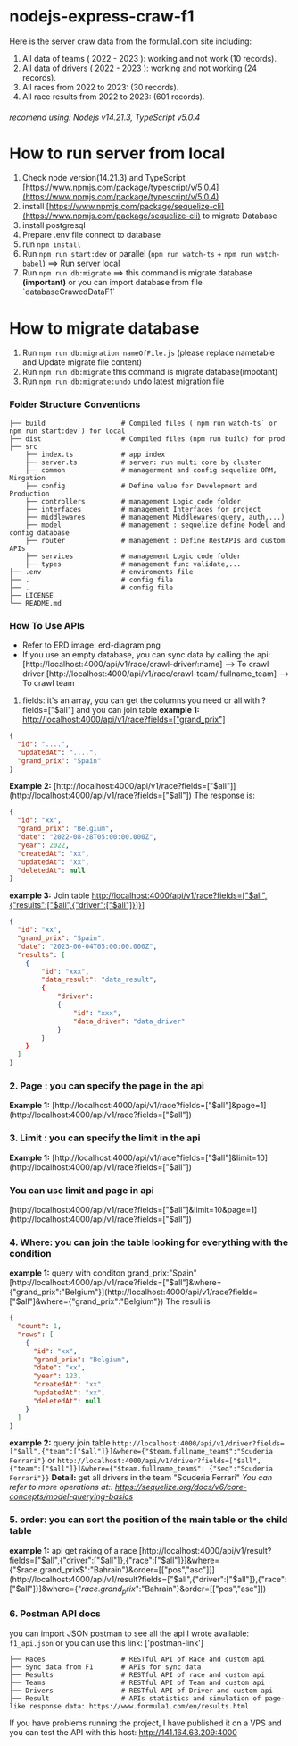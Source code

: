 # nodejs-express-craw-f1

Here is the server craw data from the formula1.com site including:

1. All data of teams ( 2022 - 2023 ): working and not work (10 records).
2. All data of drivers ( 2022 - 2023 ): working and not working (24 records).
3. All races from 2022 to 2023:  (30 records).
4. All race results from 2022 to 2023: (601 records).

###### recomend using: Nodejs v14.21.3, TypeScript v5.0.4

# How to run server from local

1. Check node version(14.21.3) and TypeScript [https://www.npmjs.com/package/typescript/v/5.0.4](https://www.npmjs.com/package/typescript/v/5.0.4)
2. install [https://www.npmjs.com/package/sequelize-cli](https://www.npmjs.com/package/sequelize-cli) to migrate Database
3. install postgresql
4. Prepare .env file connect to database
5. run `npm install`
6. Run `npm run start:dev` or parallel (`npm run watch-ts` + `npm run watch-babel`) ==> Run server local
7. Run `npm run db:migrate` ==> this command is migrate database **(important)** or you can import database from file &#96;databaseCrawedDataF1&#96;

# How to migrate database

1. Run `npm run db:migration nameOfFile.js` (please replace nametable and Update migrate file content)
2. Run `npm run db:migrate` this command is migrate database(impotant)
3. Run `npm run db:migrate:undo` undo latest migration file

### Folder Structure Conventions

    ├── build                   # Compiled files (`npm run watch-ts` or npm run start:dev`) for local
    ├── dist                    # Compiled files (npm run build) for prod
    ├── src
        ├── index.ts            # app index
        ├── server.ts           # server: run multi core by cluster
        ├── common              # managerment and config sequelize ORM, Mirgation
        ├── config              # Define value for Development and Production
        ├── controllers         # management Logic code folder
        ├── interfaces          # management Interfaces for project
        ├── middlewares         # management Middlewares(query, auth,...)
        ├── model               # management : sequelize define Model and config database
        ├── router              # management : Define RestAPIs and custom APIs
        ├── services            # management Logic code folder
        ├── types               # management func validate,...
    ├── .env                    # enviroments file
    ├── .                       # config file
    ├── .                       # config file
    ├── LICENSE
    └── README.md

### How To Use APIs

- Refer to ERD image: erd-diagram.png
- If you use an empty database, you can sync data by calling the api: 
[http://localhost:4000/api/v1/race/crawl-driver/:name] --> To crawl driver
[http://localhost:4000/api/v1/race/crawl-team/:fullname_team] --> To crawl team

1. fields: it's an array, you can get the columns you need or all with ?fields=["$all"] and you can join table
   **example 1:** [http://localhost:4000/api/v1/race?fields=["grand_prix"]](http://localhost:4000/api/v1/race?fields=["grand_prix"])

```json
{
  "id": "....",
  "updatedAt": "....",
  "grand_prix": "Spain"
}
```

**Example 2:** [http://localhost:4000/api/v1/race?fields=["$all"]](http://localhost:4000/api/v1/race?fields=["$all"])
The response is:

```json
{
  "id": "xx",
  "grand_prix": "Belgium",
  "date": "2022-08-28T05:00:00.000Z",
  "year": 2022,
  "createdAt": "xx",
  "updatedAt": "xx",
  "deletedAt": null
}
```

**example 3:** Join table [http://localhost:4000/api/v1/race?fields=["$all",{"results":["$all",{"driver":["$all"]}]}]](http://localhost:4000/api/v1/race?fields=["year",{"result":["$all",{"driver":["$all"]}]}])

```json
{
  "id": "xx",
  "grand_prix": "Spain",
  "date": "2023-06-04T05:00:00.000Z",
  "results": [
    {
        "id": "xxx",
        "data_result": "data_result",
        {
            "driver": 
            {
                "id": "xxx",
                "data_driver": "data_driver"
            }
        }
    }
  ]
}
```

### 2. Page : you can specify the page in the api

**Example 1:** [http://localhost:4000/api/v1/race?fields=["$all"]&page=1](http://localhost:4000/api/v1/race?fields=["$all"])

### 3. Limit : you can specify the limit in the api

**Example 1:** [http://localhost:4000/api/v1/race?fields=["$all"]&limit=10](http://localhost:4000/api/v1/race?fields=["$all"])

### You can use limit and page in api

[http://localhost:4000/api/v1/race?fields=["$all"]&limit=10&page=1](http://localhost:4000/api/v1/race?fields=["$all"])

### 4. Where: you can join the table looking for everything with the condition

**example 1:** query with conditon grand_prix:"Spain"
[http://localhost:4000/api/v1/race?fields=["$all"]&where={"grand_prix":"Belgium"}](http://localhost:4000/api/v1/race?fields=["$all"]&where={"grand_prix":"Belgium"})
The resuli is

```json
{
  "count": 1,
  "rows": [
    {
      "id": "xx",
      "grand_prix": "Belgium",
      "date": "xx",
      "year": 123,
      "createdAt": "xx",
      "updatedAt": "xx",
      "deletedAt": null
    }
  ]
}
```

**example 2:** query join table
`http://localhost:4000/api/v1/driver?fields=["$all",{"team":["$all"]}]&where={"$team.fullname_team$":"Scuderia Ferrari"}`
or
`http://localhost:4000/api/v1/driver?fields=["$all",{"team":["$all"]}]&where={"$team.fullname_team$": {"$eq":"Scuderia Ferrari"}}`
**Detail:** get all drivers in the team "Scuderia Ferrari"
_You can refer to more operations at:: https://sequelize.org/docs/v6/core-concepts/model-querying-basics_

### 5. order: you can sort the position of the main table or the child table

**example 1:** api get raking of a race
[http://localhost:4000/api/v1/result?fields=["$all",{"driver":["$all"]},{"race":["$all"]}]&where={"$race.grand_prix$":"Bahrain"}&order=[["pos","asc"]]](http://localhost:4000/api/v1/result?fields=["$all",{"driver":["$all"]},{"race":["$all"]}]&where={"$race.grand_prix$":"Bahrain"}&order=[["pos","asc"]])

### 6. Postman API docs

you can import JSON postman to see all the api I wrote available:
`f1_api.json`
or you can use this link:
['postman-link']

    ├── Races                   # RESTful API of Race and custom api
    ├── Sync data from F1       # APIs for sync data
    ├── Results                 # RESTful API of race and custom api
    ├── Teams                   # RESTful API of Team and custom api
    ├── Drivers                 # RESTful API of Driver and custom api
    ├── Result                  # APIs statistics and simulation of page-like response data: https://www.formula1.com/en/results.html

If you have problems running the project, I have published it on a VPS and you can test the API with this host: http://141.164.63.209:4000
